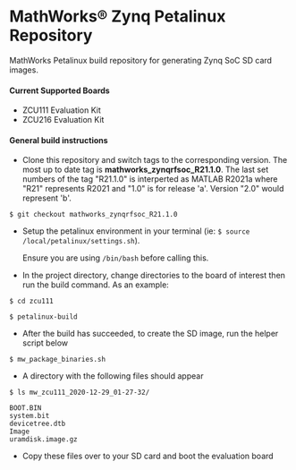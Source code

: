 # MathWorks&reg; Zynq Petalinux Repository

MathWorks Petalinux build repository for generating Zynq SoC SD card images.

#### Current Supported Boards
- ZCU111 Evaluation Kit
- ZCU216 Evaluation Kit

#### General build instructions
- Clone this repository and switch tags to the corresponding version. The most up to date tag is **mathworks_zynqrfsoc_R21.1.0**. The last set numbers of the tag "R21.1.0" is interperted as MATLAB R2021a where "R21" represents R2021 and "1.0" is for release 'a'. Version "2.0" would represent 'b'.

`$ git checkout mathworks_zynqrfsoc_R21.1.0`

- Setup the petalinux environment in your terminal (ie: `$ source /local/petalinux/settings.sh`).

   Ensure you are using `/bin/bash` before calling this.
   
- In the project directory, change directories to the board of interest then run the build command. As an example:

`$ cd zcu111`

`$ petalinux-build`

- After the build has succeeded, to create the SD image, run the helper script below

`$ mw_package_binaries.sh`

- A directory with the following files should appear

`$ ls mw_zcu111_2020-12-29_01-27-32/`

    BOOT.BIN
    system.bit
    devicetree.dtb
    Image
    uramdisk.image.gz
	
- Copy these files over to your SD card and boot the evaluation board
